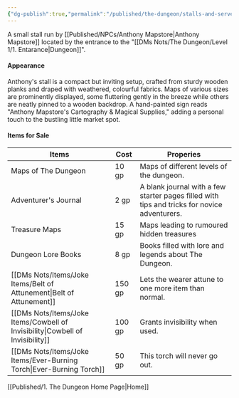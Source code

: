 ```yaml
---
{"dg-publish":true,"permalink":"/published/the-dungeon/stalls-and-servecis/mapstore-s-marvels/"}
---
```


A small stall run by [[Published/NPCs/Anthony Mapstore\|Anthony Mapstore]] located by the entrance to the "[[DMs Nots/The Dungeon/Level 1/1. Entarance\|Dungeon]]".
#### Appearance
Anthony's stall is a compact but inviting setup, crafted from sturdy wooden planks and draped with weathered, colourful fabrics. Maps of various sizes are prominently displayed, some fluttering gently in the breeze while others are neatly pinned to a wooden backdrop.  A hand-painted sign reads "Anthony Mapstore's Cartography & Magical Supplies," adding a personal touch to the bustling little market spot.
#### Items for Sale

| Items                       | Cost   | Properies                                                                                    |
| --------------------------- | ------ | -------------------------------------------------------------------------------------------- |
| Maps of The Dungeon         | 10 gp  | Maps of different levels of the dungeon.                                                     |
| Adventurer's Journal        | 2 gp   | A blank journal with a few starter pages filled with tips and tricks for novice adventurers. |
| Treasure Maps               | 15 gp  | Maps leading to rumoured hidden treasures                                                    |
| Dungeon Lore Books          | 8 gp   | Books filled with lore and legends about The Dungeon.                                        |
| [[DMs Nots/Items/Joke Items/Belt of Attunement\|Belt of Attunement]]      | 150 gp | Lets the wearer attune to one more item than normal.                                         |
| [[DMs Nots/Items/Joke Items/Cowbell of Invisibility\|Cowbell of Invisibility]] | 100 gp | Grants invisibility when used.                                                               |
| [[DMs Nots/Items/Joke Items/Ever-Burning Torch\|Ever-Burning Torch]]      | 50 gp  | This torch will never go out.                                                                |

[[Published/1. The Dungeon Home Page\|Home]]